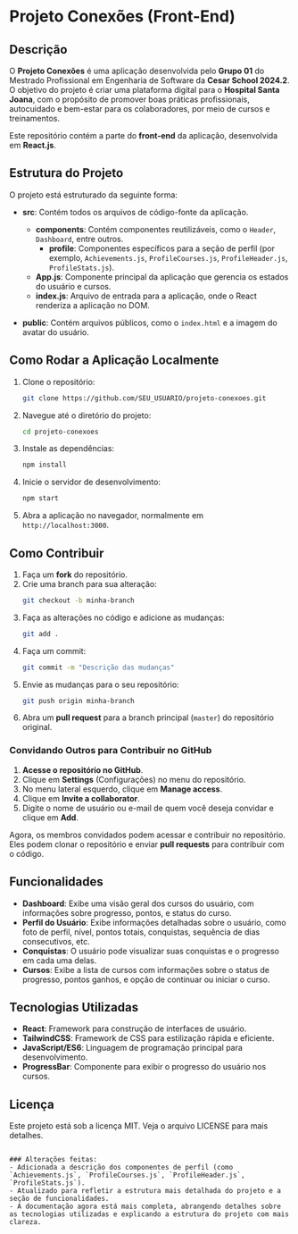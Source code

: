 # Projeto Conexões (Front-End)

## Descrição

O **Projeto Conexões** é uma aplicação desenvolvida pelo **Grupo 01** do Mestrado Profissional em Engenharia de Software da **Cesar School 2024.2**. O objetivo do projeto é criar uma plataforma digital para o **Hospital Santa Joana**, com o propósito de promover boas práticas profissionais, autocuidado e bem-estar para os colaboradores, por meio de cursos e treinamentos.

Este repositório contém a parte do **front-end** da aplicação, desenvolvida em **React.js**.

## Estrutura do Projeto

O projeto está estruturado da seguinte forma:

- **src**: Contém todos os arquivos de código-fonte da aplicação.
  - **components**: Contém componentes reutilizáveis, como o `Header`, `Dashboard`, entre outros.
    - **profile**: Componentes específicos para a seção de perfil (por exemplo, `Achievements.js`, `ProfileCourses.js`, `ProfileHeader.js`, `ProfileStats.js`).
  - **App.js**: Componente principal da aplicação que gerencia os estados do usuário e cursos.
  - **index.js**: Arquivo de entrada para a aplicação, onde o React renderiza a aplicação no DOM.
  
- **public**: Contém arquivos públicos, como o `index.html` e a imagem do avatar do usuário.

## Como Rodar a Aplicação Localmente

1. Clone o repositório:
   ```bash
   git clone https://github.com/SEU_USUARIO/projeto-conexoes.git
   ```

2. Navegue até o diretório do projeto:
   ```bash
   cd projeto-conexoes
   ```

3. Instale as dependências:
   ```bash
   npm install
   ```

4. Inicie o servidor de desenvolvimento:
   ```bash
   npm start
   ```

5. Abra a aplicação no navegador, normalmente em `http://localhost:3000`.

## Como Contribuir

1. Faça um **fork** do repositório.
2. Crie uma branch para sua alteração:
   ```bash
   git checkout -b minha-branch
   ```
3. Faça as alterações no código e adicione as mudanças:
   ```bash
   git add .
   ```
4. Faça um commit:
   ```bash
   git commit -m "Descrição das mudanças"
   ```
5. Envie as mudanças para o seu repositório:
   ```bash
   git push origin minha-branch
   ```
6. Abra um **pull request** para a branch principal (`master`) do repositório original.

### Convidando Outros para Contribuir no GitHub

1. **Acesse o repositório no GitHub**.
2. Clique em **Settings** (Configurações) no menu do repositório.
3. No menu lateral esquerdo, clique em **Manage access**.
4. Clique em **Invite a collaborator**.
5. Digite o nome de usuário ou e-mail de quem você deseja convidar e clique em **Add**.

Agora, os membros convidados podem acessar e contribuir no repositório. Eles podem clonar o repositório e enviar **pull requests** para contribuir com o código.

## Funcionalidades

- **Dashboard**: Exibe uma visão geral dos cursos do usuário, com informações sobre progresso, pontos, e status do curso.
- **Perfil do Usuário**: Exibe informações detalhadas sobre o usuário, como foto de perfil, nível, pontos totais, conquistas, sequência de dias consecutivos, etc.
- **Conquistas**: O usuário pode visualizar suas conquistas e o progresso em cada uma delas.
- **Cursos**: Exibe a lista de cursos com informações sobre o status de progresso, pontos ganhos, e opção de continuar ou iniciar o curso.

## Tecnologias Utilizadas

- **React**: Framework para construção de interfaces de usuário.
- **TailwindCSS**: Framework de CSS para estilização rápida e eficiente.
- **JavaScript/ES6**: Linguagem de programação principal para desenvolvimento.
- **ProgressBar**: Componente para exibir o progresso do usuário nos cursos.

## Licença

Este projeto está sob a licença MIT. Veja o arquivo LICENSE para mais detalhes.
```

### Alterações feitas:
- Adicionada a descrição dos componentes de perfil (como `Achievements.js`, `ProfileCourses.js`, `ProfileHeader.js`, `ProfileStats.js`).
- Atualizado para refletir a estrutura mais detalhada do projeto e a seção de funcionalidades.
- A documentação agora está mais completa, abrangendo detalhes sobre as tecnologias utilizadas e explicando a estrutura do projeto com mais clareza.
